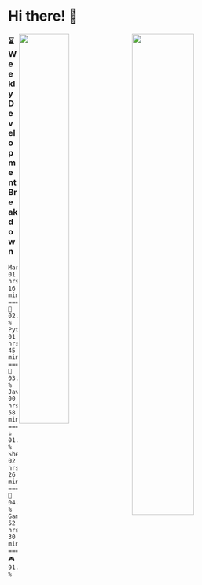 # Hi there! 👋

[<img align="right" width="50%" src="https://github-readme-stats.vercel.app/api?username=nine0703&theme=right&show_icons=true">](https://metrics.lecoq.io/nine0703?template=classic)

[<img align="right" width="45%" src="https://github-readme-stats.vercel.app/api/wakatime?username=nine0703&layout=compact&custom_title=WakaTime%20Stats%20🕒&theme=radical">](https://metrics.lecoq.io/nine0703?template=classic)

### ⌛️ Weekly Development Breakdown
```text
Markdown   01 hrs 16 mins ============== 📝  02.32 %
Python     01 hrs 45 mins ============== 🐍  03.21 %
Java       00 hrs 58 mins ============== ☕️  01.78 %
Shell      02 hrs 26 mins ============== 🐚  04.43 %
Game       52 hrs 30 mins ============== 🎮  91.47 % 
